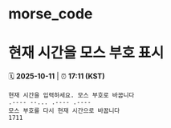 # morse_code
# 현재 시간을 모스 부호 표시
<!-- MORSE_TIME_START -->
🗓️ **2025-10-11** | ⏰ **17:11 (KST)**

```
현재 시간을 입력하세요. 모스 부호로 바꿉니다
.---- --... .---- .----
모스 부호를 다시 현재 시간으로 바꿉니다
1711
```
<!-- MORSE_TIME_END -->
